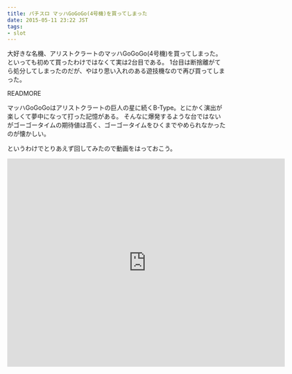 ```yaml
---
title: パチスロ マッハGoGoGo(4号機)を買ってしまった
date: 2015-05-11 23:22 JST
tags:
- slot
---
```


大好きな名機、アリストクラートのマッハGoGoGo(4号機)を買ってしまった。といっても初めて買ったわけではなくて実は2台目である。
1台目は断捨離がてら処分してしまったのだが、やはり思い入れのある遊技機なので再び買ってしまった。

READMORE

マッハGoGoGoはアリストクラートの巨人の星に続くB-Type。とにかく演出が楽しくて夢中になって打った記憶がある。
そんなに爆発するような台ではないがゴーゴータイムの期待値は高く、ゴーゴータイムをひくまでやめられなかったのが懐かしい。

というわけでとりあえず回してみたので動画をはっておこう。

<iframe width="640" height="480" src="https://www.youtube.com/embed/HJP2HrkfDg8" frameborder="0" allowfullscreen></iframe>

